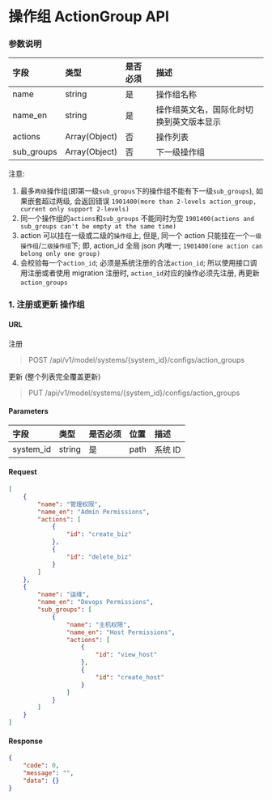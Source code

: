 # 操作组 ActionGroup API

### 参数说明
| 字段 |  类型 |是否必须  | 描述  |
|:---|:---|:---|:---|
| name |string | 是 | 操作组名称  |
| name_en | string | 是 | 操作组英文名，国际化时切换到英文版本显示 |
| actions | Array(Object) | 否 | 操作列表 |
| sub_groups | Array(Object) | 否 | 下一级操作组 |

注意:

1. 最多`两级`操作组(即第一级`sub_gropus`下的操作组不能有下一级`sub_groups`), 如果嵌套超过两级, 会返回错误 `1901400(more than 2-levels action_group, current only support 2-levels)` 
2. 同一个操作组的`actions`和`sub_groups` 不能同时为空 `1901400(actions and sub_groups can't be empty at the same time)`
3. action 可以挂在一级或二级的`操作组`上, 但是, 同一个 action 只能挂在一个`一级操作组`/`二级操作组`下; 即, action_id 全局 json 内唯一;   `1901400(one action can belong only one group)` 
4. 会校验每一个`action_id`; 必须是系统注册的合法`action_id`; 所以使用接口调用注册或者使用 migration 注册时, `action_id`对应的操作必须先注册, 再更新`action_groups`


### 1. 注册或更新 操作组

#### URL

注册
> POST /api/v1/model/systems/{system_id}/configs/action_groups

更新 (整个列表完全覆盖更新)
> PUT /api/v1/model/systems/{system_id}/configs/action_groups

#### Parameters

| 字段 | 类型 | 是否必须 | 位置 | 描述 |
| :--- | :--- | :--- |:--- |:--- |
| system_id | string | 是 | path | 系统 ID |

#### Request

```json
[
	{
		"name": "管理权限",
		"name_en": "Admin Permissions",
		"actions": [
			{
				"id": "create_biz"
			},
			{
				"id": "delete_biz"
			}
		]
	},
	{
		"name": "运维",
		"name_en": "Devops Permissions",
		"sub_groups": [
			{
				"name": "主机权限",
				"name_en": "Host Permissions",
				"actions": [
					{
						"id": "view_host"
					},
					{
						"id": "create_host"
					}
				]
			}
		]
	}
]
```
#### Response

```json
{
    "code": 0,
    "message": "",
    "data": {}
}
```